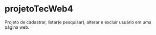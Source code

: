 # projetoTecWeb4
Projeto de cadastrar, listar(e pesquisar), alterar e excluir usuário em uma página web.
